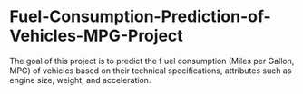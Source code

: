 # Fuel-Consumption-Prediction-of-Vehicles-MPG-Project
The goal of this project is to predict the f uel consumption (Miles per Gallon, MPG) of vehicles based on their technical specifications, attributes such as engine size, weight, and acceleration.
